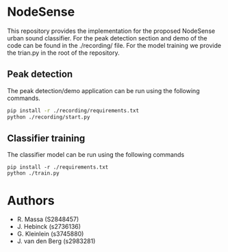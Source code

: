 # NodeSense
This repository provides the implementation for the proposed NodeSense urban sound classifier.
For the peak detection section and demo of the code can be found in the ./recording/ file. 
For the model training we provide the trian.py in the root of the repository.

## Peak detection
The peak detection/demo application can be run using the following commands.
```bash
pip install -r ./recording/requirements.txt
python ./recording/start.py
```

## Classifier training
The classifier model can be run using the following commands
```
pip install -r ./requirements.txt
python ./train.py
```

# Authors
- R. Massa (S2848457)
- J. Hebinck (s2736136)
- G. Kleinlein (s3745880)
- J. van den Berg (s2983281)
